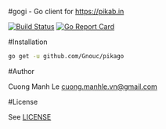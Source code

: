 #gogi - Go client for https://pikab.in

[![Build Status](https://travis-ci.org/Gnouc/pikago.svg?branch=master)](https://travis-ci.org/Gnouc/pikago)
[![Go Report Card](https://goreportcard.com/badge/github.com/Gnouc/pikago)](https://goreportcard.com/report/github.com/Gnouc/pikago)


#Installation
```sh
go get -u github.com/Gnouc/pikago
```

#Author

Cuong Manh Le <cuong.manhle.vn@gmail.com>

#License

See [LICENSE](https://github.com/Gnouc/pikago/blob/master/LICENSE)
